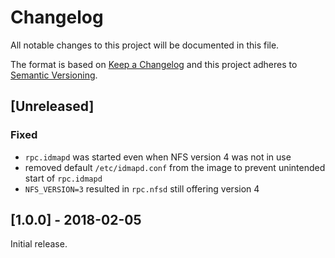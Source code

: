# Changelog
All notable changes to this project will be documented in this file.

The format is based on [Keep a Changelog](http://keepachangelog.com/en/1.0.0/)
and this project adheres to [Semantic Versioning](http://semver.org/spec/v2.0.0.html).

## [Unreleased]

### Fixed

* `rpc.idmapd` was started even when NFS version 4 was not in use
* removed default `/etc/idmapd.conf` from the image to prevent unintended start of `rpc.idmapd`
* `NFS_VERSION=3` resulted in `rpc.nfsd` still offering version 4

## [1.0.0] - 2018-02-05
Initial release.